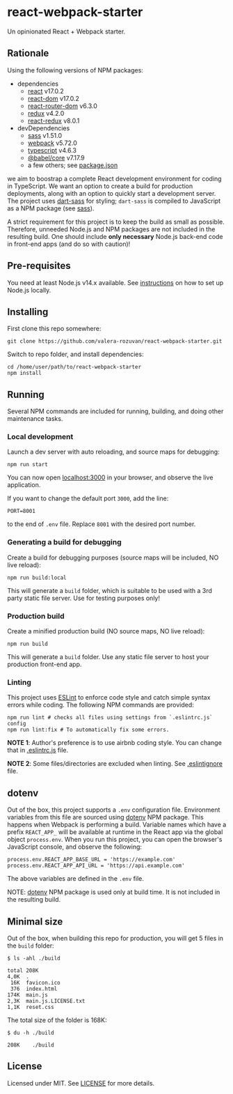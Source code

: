 # react-webpack-starter

Un opinionated React + Webpack starter.

## Rationale

Using the following versions of NPM packages:

- dependencies
  - [react](https://www.npmjs.com/package/react) v17.0.2
  - [react-dom](https://www.npmjs.com/package/react) v17.0.2
  - [react-router-dom](https://www.npmjs.com/package/react-router-dom) v6.3.0
  - [redux](https://www.npmjs.com/package/redux) v4.2.0
  - [react-redux](https://www.npmjs.com/package/react-redux) v8.0.1
- devDependencies
  - [sass](https://www.npmjs.com/package/sass) v1.51.0
  - [webpack](https://www.npmjs.com/package/webpack) v5.72.0
  - [typescript](https://www.npmjs.com/package/typescript) v4.6.3
  - [@babel/core](https://www.npmjs.com/package/@babel/core) v7.17.9
  - a few others; see [package.json](./package.json)

we aim to boostrap a complete React development environment for coding in TypeScript. We want an option to create a build for production deployments, along with an option to quickly start a development server. The project uses [dart-sass](https://github.com/sass/dart-sass) for styling; `dart-sass` is compiled to JavaScript as a NPM package (see [sass](https://www.npmjs.com/package/sass)).

A strict requirement for this project is to keep the build as small as possible. Therefore, unneeded Node.js and NPM packages are not included in the resulting build. One should include **only necessary** Node.js back-end code in front-end apps (and do so with caution)!

## Pre-requisites

You need at least Node.js v14.x available. See [instructions](https://nodejs.org/en/download/) on how to set up Node.js locally.

## Installing

First clone this repo somewhere:

```shell
git clone https://github.com/valera-rozuvan/react-webpack-starter.git
```

Switch to repo folder, and install dependencies:

```shell
cd /home/user/path/to/react-webpack-starter
npm install
```

## Running

Several NPM commands are included for running, building, and doing other maintenance tasks. 

### Local development

Launch a dev server with auto reloading, and source maps for debugging:

```shell
npm run start
```

You can now open [localhost:3000](http://localhost:3000/) in your browser, and observe the live application.

If you want to change the default port `3000`, add the line:

```text
PORT=8001
```

to the end of `.env` file. Replace `8001` with the desired port number.

### Generating a build for debugging 

Create a build for debugging purposes (source maps will be included, NO live reload):

```shell
npm run build:local
```

This will generate a `build` folder, which is suitable to be used with a 3rd party static file server. Use for testing purposes only!

### Production build

Create a minified production build (NO source maps, NO live reload):

```shell
npm run build
```

This will generate a `build` folder. Use any static file server to host your production front-end app.

### Linting

This project uses [ESLint](https://eslint.org/) to enforce code style and catch simple syntax errors while coding. The following NPM commands are provided:

```shell
npm run lint # checks all files using settings from `.eslintrc.js` config
npm run lint:fix # To automatically fix some errors.
```

**NOTE 1**: Author's preference is to use airbnb coding style. You can change that in [.eslintrc.js](.eslintrc.js) file.

**NOTE 2**: Some files/directories are excluded when linting. See [.eslintignore](.eslintignore) file.

## dotenv

Out of the box, this project supports a `.env` configuration file. Environment variables from this file are sourced using [dotenv](https://www.npmjs.com/package/dotenv) NPM package. This happens when Webpack is performing a build. Variable names which have a prefix `REACT_APP_` will be available at runtime in the React app via the global object `process.env`. When you run this project, you can open the browser's JavaScript console, and observe the following:

```text
process.env.REACT_APP_BASE_URL = 'https://example.com'
process.env.REACT_APP_API_URL = 'https://api.example.com'
```

The above variables are defined in the `.env` file.

NOTE: [dotenv](https://www.npmjs.com/package/dotenv) NPM package is used only at build time. It is not included in the resulting build.

## Minimal size

Out of the box, when building this repo for production, you will get 5 files in the `build` folder:

```text
$ ls -ahl ./build

total 208K
4,0K  .
 16K  favicon.ico
 376  index.html
174K  main.js
2,3K  main.js.LICENSE.txt
1,1K  reset.css
```

The total size of the folder is 168K:

```text
$ du -h ./build

208K	./build
```

## License

Licensed under MIT. See [LICENSE](LICENSE) for more details.
